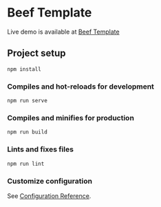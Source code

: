 # Beef Template

Live demo is available at [Beef Template](https://beef-template.herokuapp.com/#/)
## Project setup
```
npm install
```

### Compiles and hot-reloads for development
```
npm run serve
```

### Compiles and minifies for production
```
npm run build
```

### Lints and fixes files
```
npm run lint
```

### Customize configuration
See [Configuration Reference](https://cli.vuejs.org/config/).

  [](https://www.paypal.com/en_PH/i/scr/pixel.gif)

